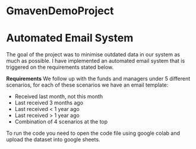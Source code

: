 # GmavenDemoProject
# Automated Email System

The goal of the project was to minimise outdated data in our system as much as possible. 
I have implemented an automated email system that is triggered on the requirements stated below.
 
**Requirements**
We follow up with the funds and managers under 5 different scenarios, for each of these scenarios we have an email template: 
* Received last month, not this month
* Last received 3 months ago
* Last received < 1 year ago
* Last received > 1 year ago
* Combination of 4 scenarios at the top

To run the code you need to open the code file using google colab and upload the dataset into google sheets.
